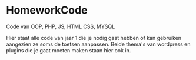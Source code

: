 # HomeworkCode
Code van OOP, PHP, JS, HTML CSS, MYSQL

Hier staat alle code van jaar 1 die je nodig gaat hebben of kan gebruiken aangezien ze soms de toetsen aanpassen.
Beide thema's van wordpress en plugins die je gaat moeten maken staan hier ook in.

